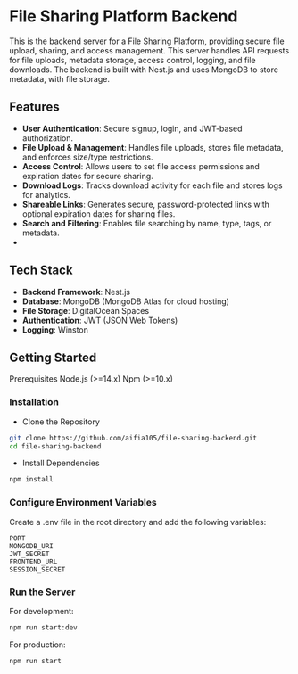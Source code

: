 # File Sharing Platform Backend
This is the backend server for a File Sharing Platform, providing secure file upload, sharing, and access management. This server handles API requests for file uploads, metadata storage, access control, logging, and file downloads. The backend is built with Nest.js and uses MongoDB to store metadata, with file storage.

## Features
- **User Authentication**: Secure signup, login, and JWT-based authorization.
- **File Upload & Management**: Handles file uploads, stores file metadata, and enforces size/type restrictions.
- **Access Control**: Allows users to set file access permissions and expiration dates for secure sharing.
- **Download Logs**: Tracks download activity for each file and stores logs for analytics.
- **Shareable Links**: Generates secure, password-protected links with optional expiration dates for sharing files.
- **Search and Filtering**: Enables file searching by name, type, tags, or metadata.
- 
## Tech Stack
- **Backend Framework**: Nest.js
- **Database**: MongoDB (MongoDB Atlas for cloud hosting)
- **File Storage**: DigitalOcean Spaces
- **Authentication**: JWT (JSON Web Tokens)
- **Logging**: Winston

## Getting Started
Prerequisites
Node.js (>=14.x)
Npm (>=10.x)

### Installation
- Clone the Repository
```bash
git clone https://github.com/aifia105/file-sharing-backend.git
cd file-sharing-backend
```
- Install Dependencies
```bash
npm install
```
### Configure Environment Variables

Create a .env file in the root directory and add the following variables:


```dotenv
PORT
MONGODB_URI
JWT_SECRET
FRONTEND_URL
SESSION_SECRET
```
### Run the Server
For development:

```bash
npm run start:dev
```
For production:
```bash
npm run start
```
